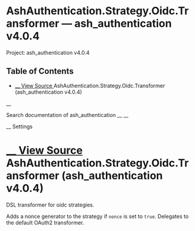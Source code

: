 # AshAuthentication.Strategy.Oidc.Transformer — ash_authentication v4.0.4

Project: ash_authentication v4.0.4

## Table of Contents

- [ __ View Source ](external_link) AshAuthentication.Strategy.Oidc.Transformer (ash_authentication v4.0.4)

__

Search documentation of ash_authentication __ __

__ Settings

#  [ __ View Source ](external_link) AshAuthentication.Strategy.Oidc.Transformer (ash_authentication v4.0.4)

DSL transformer for oidc strategies.

Adds a nonce generator to the strategy if `nonce` is set to `true`. Delegates to the default OAuth2 transformer.

